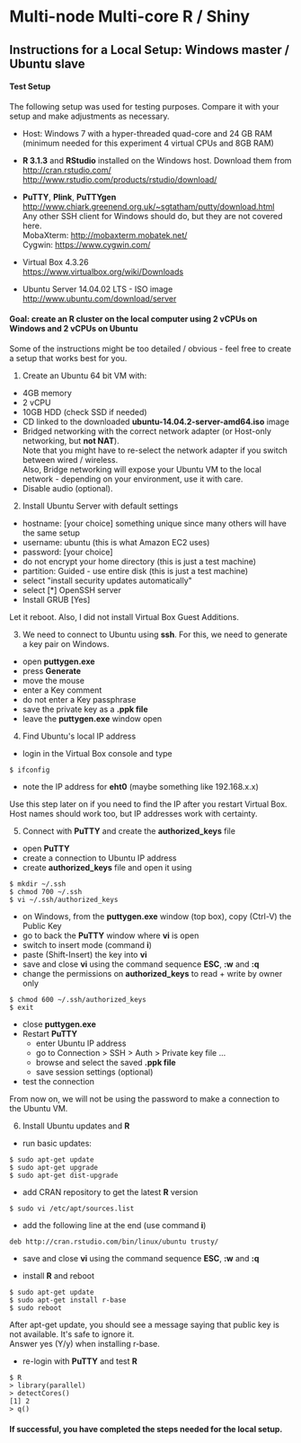 # Multi-node Multi-core R / Shiny

## Instructions for a Local Setup: Windows master / Ubuntu slave

#### Test Setup

The following setup was used for testing purposes. Compare it with your setup and make
adjustments as necessary.

- Host: Windows 7 with a hyper-threaded quad-core and 24 GB RAM 
(minimum needed for this experiment 4 virtual CPUs and 8GB RAM)

- **R 3.1.3** and **RStudio** installed on the Windows host. Download them from  
http://cran.rstudio.com/  
http://www.rstudio.com/products/rstudio/download/

- **PuTTY**, **Plink**, **PuTTYgen**  
http://www.chiark.greenend.org.uk/~sgtatham/putty/download.html  
Any other SSH client for Windows should do, but they are not covered here.  
MobaXterm: http://mobaxterm.mobatek.net/  
Cygwin: https://www.cygwin.com/

- Virtual Box 4.3.26  
https://www.virtualbox.org/wiki/Downloads

- Ubuntu Server 14.04.02 LTS - ISO image  
http://www.ubuntu.com/download/server


#### Goal: create an **R** cluster on the local computer using 2 vCPUs on Windows and 2 vCPUs on Ubuntu

Some of the instructions might be too detailed / obvious - 
feel free to create a setup that works best for you.

1) Create an Ubuntu 64 bit VM with:

- 4GB memory
- 2 vCPU
- 10GB HDD (check SSD if needed)
- CD linked to the downloaded **ubuntu-14.04.2-server-amd64.iso** image
- Bridged networking with the correct network adapter (or Host-only networking, but **not NAT**).  
Note that you might have to re-select the network adapter if you switch between wired / wireless.  
Also, Bridge networking will expose your Ubuntu VM to the local network - depending on your
environment, use it with care.
- Disable audio (optional). 

2) Install Ubuntu Server with default settings

- hostname: [your choice] something unique since many others will have the same setup
- username: ubuntu (this is what Amazon EC2 uses)
- password: [your choice]
- do not encrypt your home directory (this is just a test machine)
- partition: Guided - use entire disk (this is just a test machine)
- select "install security updates automatically"
- select [*] OpenSSH server
- Install GRUB [Yes]

Let it reboot. Also, I did not install Virtual Box Guest Additions.


3) We need to connect to Ubuntu using **ssh**. For this, we need to generate a key pair on Windows.

- open **puttygen.exe**
- press **Generate**
- move the mouse
- enter a Key comment
- do not enter a Key passphrase
- save the private key as a **.ppk file**
- leave the **puttygen.exe** window open


4) Find Ubuntu's local IP address

- login in the Virtual Box console and type
```
$ ifconfig
```
- note the IP address for **eht0** (maybe something like 192.168.x.x)

Use this step later on if you need to find the IP after you restart Virtual Box.  
Host names should work too, but IP addresses work with certainty.


5) Connect with **PuTTY** and create the **authorized_keys** file

- open **PuTTY**
- create a connection to Ubuntu IP address
- create **authorized_keys** file and open it using
```
$ mkdir ~/.ssh
$ chmod 700 ~/.ssh
$ vi ~/.ssh/authorized_keys
```
- on Windows, from the **puttygen.exe** window (top box), copy (Ctrl-V) the Public Key
- go to back the **PuTTY** window where **vi** is open
- switch to insert mode (command **i**)
- paste (Shift-Insert) the key into **vi**
- save and close **vi** using the command sequence **ESC**, **:w** and **:q**
- change the permissions on **authorized_keys** to read + write by owner only
```
$ chmod 600 ~/.ssh/authorized_keys
$ exit
```
- close **puttygen.exe**
- Restart **PuTTY**
  * enter Ubuntu IP address
  * go to Connection > SSH > Auth > Private key file ... 
  * browse and select the saved **.ppk file** 
  * save session settings (optional)
- test the connection

From now on, we will not be using the password to make a connection to the Ubuntu VM.


6) Install Ubuntu updates and **R**

- run basic updates:
```
$ sudo apt-get update
$ sudo apt-get upgrade
$ sudo apt-get dist-upgrade
```

- add CRAN repository to get the latest **R** version
```
$ sudo vi /etc/apt/sources.list
```

- add the following line at the end (use command **i**)
```
deb http://cran.rstudio.com/bin/linux/ubuntu trusty/
```

- save and close **vi** using the command sequence **ESC**, **:w** and **:q**

- install **R** and reboot
```
$ sudo apt-get update
$ sudo apt-get install r-base
$ sudo reboot
```
After apt-get update, you should see a message saying that public key 
is not available. It's safe to ignore it.   
Answer yes (Y/y) when installing r-base.

- re-login with **PuTTY** and test **R** 
```
$ R
> library(parallel)
> detectCores()
[1] 2
> q()
```

#### If successful, you have completed the steps needed for the local setup.
